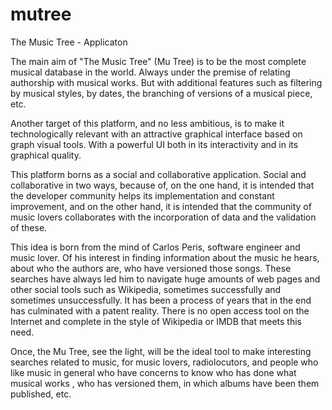 # mutree
The Music Tree - Applicaton 

The main aim of "The Music Tree" (Mu Tree) is to be the most complete musical database in the world. Always under the premise of relating authorship with musical works. But with additional features such as filtering by musical styles, by dates, the branching of versions of a musical piece, etc.

Another target of this platform, and no less ambitious, is to make it technologically relevant with an attractive graphical interface based on graph visual tools. With a powerful UI both in its interactivity and in its graphical quality.

This platform borns as a social and collaborative application. Social and collaborative in two ways, because of, on the one hand, it is intended that the developer community helps its implementation and constant improvement, and on the other hand, it is intended that the community of music lovers collaborates with the incorporation of data and the validation of these.

This idea is born from the mind of Carlos Peris, software engineer and music lover. Of his interest in finding information about the music he hears, about who the authors are, who have versioned those songs. These searches have always led him to navigate huge amounts of web pages and other social tools such as Wikipedia, sometimes successfully and sometimes unsuccessfully. It has been a process of years that in the end has culminated with a patent reality. There is no open access tool on the Internet and complete in the style of Wikipedia or IMDB that meets this need.

Once, the Mu Tree, see the light, will be the ideal tool to make interesting searches related to music, for music lovers, radiolocutors, and people who like music in general who have concerns to know who has done what musical works , who has versioned them, in which albums have been them published, etc.
